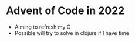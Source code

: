 # Advent of Code in 2022
- Aiming to refresh my C
- Possible will try to solve in clojure if I have time
